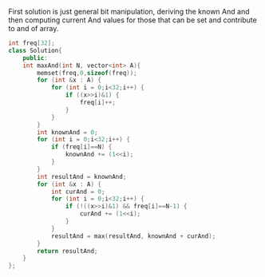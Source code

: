 

First solution is just general bit manipulation, deriving the known And and then computing current And values for those that can be set 
and contribute to and of array.  

```c++
int freq[32];
class Solution{
    public:
    int maxAnd(int N, vector<int> A){
        memset(freq,0,sizeof(freq));
        for (int &x : A) {
            for (int i = 0;i<32;i++) {
                if ((x>>i)&1) {
                    freq[i]++;
                }
            }   
        }
        int knownAnd = 0;
        for (int i = 0;i<32;i++) {
            if (freq[i]==N) {
                knownAnd += (1<<i);
            }
        }
        int resultAnd = knownAnd;
        for (int &x : A) {
            int curAnd = 0;
            for (int i = 0;i<32;i++) {
                if (!((x>>i)&1) && freq[i]==N-1) {
                    curAnd += (1<<i);
                }
            }
            resultAnd = max(resultAnd, knownAnd + curAnd);
        }
        return resultAnd;
    }
};
```